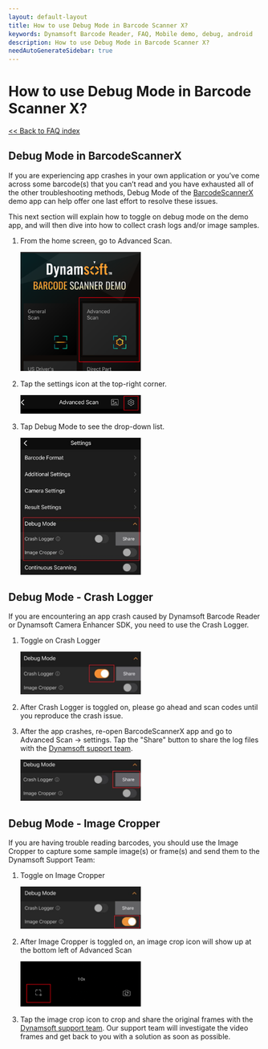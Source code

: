 ```yaml
---
layout: default-layout
title: How to use Debug Mode in Barcode Scanner X?
keywords: Dynamsoft Barcode Reader, FAQ, Mobile demo, debug, android
description: How to use Debug Mode in Barcode Scanner X?
needAutoGenerateSidebar: true
---
```


# How to use Debug Mode in Barcode Scanner X?

[<< Back to FAQ index](index.md)


## Debug Mode in BarcodeScannerX

If you are experiencing app crashes in your own application or you’ve come across some barcode(s) that you can’t read and you have exhausted all of the other troubleshooting methods, Debug Mode of the [BarcodeScannerX](https://www.dynamsoft.com/barcode-reader/sdk-mobile/#appDemo) demo app can help offer one last effort to resolve these issues.

This next section will explain how to toggle on debug mode on the demo app, and will then dive into how to collect crash logs and/or image samples.

1. From the home screen, go to Advanced Scan.

    <img src="../../assets/img/home_screen.jpg" alt="Home screen"  width="50%" height="50%">

2. Tap the settings icon at the top-right corner.

    <img src="../../assets/img/advanced_scan.jpg" alt="Advanced scan"  width="50%" height="50%">

3. Tap Debug Mode to see the drop-down list.

    <img src="../../assets/img/debug_mode.jpg" alt="Debug mode"  width="50%" height="50%">

## Debug Mode - Crash Logger

If you are encountering an app crash caused by Dynamsoft Barcode Reader or Dynamsoft Camera Enhancer SDK, you need to use the Crash Logger.

1. Toggle on Crash Logger

    <img src="../../assets/img/crash_toggle_on.jpg" alt="Crash toggle on"  width="50%" height="50%">

2. After Crash Logger is toggled on, please go ahead and scan codes until you reproduce the crash issue.

3. After the app crashes, re-open BarcodeScannerX app and go to Advanced Scan -> settings. Tap the "Share" button to share the log files with the [Dynamsoft support team](https://www.dynamsoft.com/contact/?ver=latest).

    <img src="../../assets/img/crash_share.jpg" alt="Crash share"  width="50%" height="50%">

## Debug Mode - Image Cropper

If you are having trouble reading barcodes, you should use the Image Cropper to capture some sample image(s) or frame(s) and send them to the Dynamsoft Support Team:

1. Toggle on Image Cropper

    <img src="../../assets/img/image_cropper_toggle.jpg" alt="Image crop toggle on"  width="50%" height="50%">

2. After Image Cropper is toggled on, an image crop icon will show up at the bottom left of Advanced Scan

    <img src="../../assets/img/crop.jpg" alt="crop"  width="50%" height="50%">

3. Tap the image crop icon to crop and share the original frames with the [Dynamsoft support team](https://www.dynamsoft.com/contact/?ver=latest). Our support team will investigate the video frames and get back to you with a solution as soon as possible.
